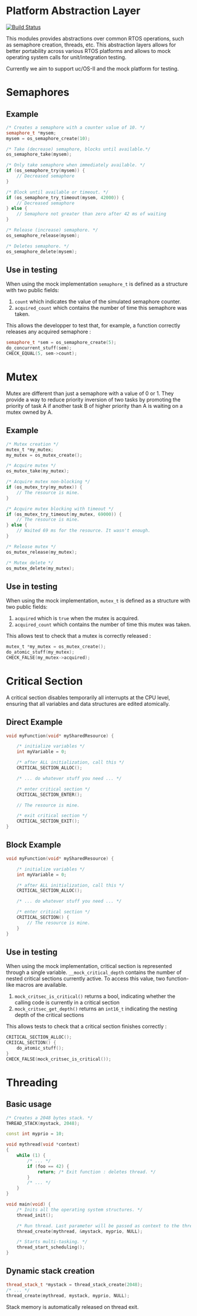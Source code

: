 # Platform Abstraction Layer
[![Build Status](https://travis-ci.org/cvra/platform-abstraction.png)](https://travis-ci.org/cvra/platform-abstraction)

This modules provides abstractions over common RTOS operations, such as
semaphore creation, threads, etc.
This abstraction layers allows for better portability across various RTOS
platforms and allows to mock operating system calls for unit/integration
testing.

Currently we aim to support uc/OS-II and the mock platform for testing.

# Semaphores

## Example
```cpp
/* Creates a semaphore with a counter value of 10. */
semaphore_t *mysem;
mysem = os_semaphore_create(10);

/* Take (decrease) semaphore, blocks until available.*/
os_semaphore_take(mysem);

/* Only take semaphore when immediately available. */
if (os_semaphore_try(mysem)) {
    // Decreased semaphore
}

/* Block until available or timeout. */
if (os_semaphore_try_timeout(mysem, 42000)) {
    // Decreased semaphore
} else {
    // Semaphore not greater than zero after 42 ms of waiting
}

/* Release (increase) semaphore. */
os_semaphore_release(mysem);

/* Deletes semaphore. */
os_semaphore_delete(mysem);
```

## Use in testing
When using the mock implementation `semaphore_t` is defined as a structure with two public fields:

1. `count` which indicates the value of the simulated semaphore counter.
2. `acquired_count` which contains the number of time this semaphore was taken.

This allows the developper to test that, for example, a function correctly releases any acquired semaphore :

```cpp
semaphore_t *sem = os_semaphore_create(5);
do_concurrent_stuff(sem);
CHECK_EQUAL(5, sem->count);
```


# Mutex
Mutex are different than just a semaphore with a value of 0 or 1.
They provide a way to reduce priority inversion of two tasks by promoting the priority of task A if another task B of higher priority than A is waiting on a mutex owned by A.

## Example

```c
/* Mutex creation */
mutex_t *my_mutex;
my_mutex = os_mutex_create();

/* Acquire mutex */
os_mutex_take(my_mutex);

/* Acquire mutex non-blocking */
if (os_mutex_try(my_mutex)) {
    // The resource is mine.
}

/* Acquire mutex blocking with timeout */
if (os_mutex_try_timeout(my_mutex, 69000)) {
    // The resource is mine.
} else {
    // Waited 69 ms for the resource. It wasn't enough.
}

/* Release mutex */
os_mutex_release(my_mutex);

/* Mutex delete */
os_mutex_delete(my_mutex);
```

## Use in testing
When using the mock implementation, `mutex_t` is defined as a structure with two public fields:

1. `acquired` which is `true` when the mutex is acquired.
2. `acquired_count` which contains the number of time this mutex was taken.

This allows test to check that a mutex is correctly released :
```c
mutex_t *my_mutex = os_mutex_create();
do_atomic_stuff(my_mutex);
CHECK_FALSE(my_mutex->acquired);
```

# Critical Section
A critical section disables temporarily all interrupts at the CPU level, ensuring that all variables and data structures are edited atomically.


## Direct Example

```c
void myFunction(void* mySharedResource) {

    /* initialize variables */
    int myVariable = 0;

    /* after ALL initialization, call this */
    CRITICAL_SECTION_ALLOC();

    /* ... do whatever stuff you need ... */

    /* enter critical section */
    CRITICAL_SECTION_ENTER();

    // The resource is mine.

    /* exit critical section */
    CRITICAL_SECTION_EXIT();
}
```

## Block Example

```c
void myFunction(void* mySharedResource) {

    /* initialize variables */
    int myVariable = 0;

    /* after ALL initialization, call this */
    CRITICAL_SECTION_ALLOC();

    /* ... do whatever stuff you need ... */

    /* enter critical section */
    CRITICAL_SECTION() {
        // The resource is mine.
    }
}
```

## Use in testing
When using the mock implementation, critical section is represented through a single variable.
`__mock_critical_depth` contains the number of nested critical sections currently active.
To access this value, two function-like macros are available.

1. `mock_critsec_is_critical()` returns a bool, indicating whether the calling code is currently in a critical section
2. `mock_critsec_get_depth()` returns an `int16_t` indicating the nesting depth of the critical sections

This allows tests to check that a critical section finishes correctly :
```c
CRITICAL_SECTION_ALLOC();
CRIICAL_SECTION() {
    do_atomic_stuff();
}
CHECK_FALSE(mock_critsec_is_critical());
```

# Threading
## Basic usage
```cpp
/* Creates a 2048 bytes stack. */
THREAD_STACK(mystack, 2048);

const int myprio = 10;

void mythread(void *context)
{
    while (1) {
        /* ... */
        if (foo == 42) {
            return; /* Exit function : deletes thread. */
        }
        /* ... */
    }
}

void main(void) {
    /* Inits all the operating system structures. */
    thread_init();

    /* Run thread. Last parameter will be passed as context to the thread */
    thread_create(mythread, &mystack, myprio, NULL);

    /* Starts multi-tasking. */
    thread_start_scheduling();
}
```

## Dynamic stack creation
```cpp
thread_stack_t *mystack = thread_stack_create(2048);
/* ... */
thread_create(mythread, mystack, myprio, NULL);
```
Stack memory is automatically released on thread exit.


